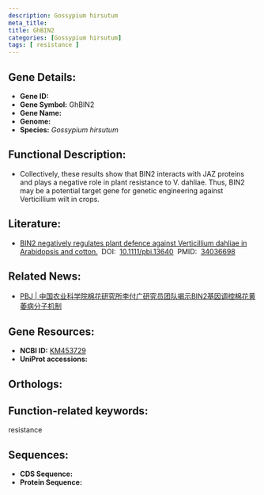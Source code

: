 ```yaml
---
description: Gossypium hirsutum
meta_title:
title: GhBIN2
categories: [Gossypium hirsutum]
tags: [ resistance ]
---
```


## Gene Details:
- **Gene ID:**	[]()
- **Gene Symbol:** GhBIN2
- **Gene Name:** 
- **Genome:** []()
- **Species:** *Gossypium hirsutum*

## Functional Description:
   - Collectively, these results show that BIN2 interacts with JAZ proteins and plays a negative role in plant resistance to V. dahliae.  Thus, BIN2 may be a potential target gene for genetic engineering against Verticillium wilt in crops.

## Literature:
   - [BIN2 negatively regulates plant defence against Verticillium dahliae in Arabidopsis and cotton.]( https://onlinelibrary.wiley.com/doi/10.1111/pbi.13640)&nbsp;&nbsp;DOI:&nbsp;&nbsp;[10.1111/pbi.13640](https://onlinelibrary.wiley.com/doi/10.1111/pbi.13640)&nbsp;&nbsp;PMID:&nbsp;&nbsp;[34036698](https://pubmed.ncbi.nlm.nih.gov/34036698/)

## Related News:
   - [PBJ | 中国农业科学院棉花研究所李付广研究员团队揭示BIN2基因调控棉花黄萎病分子机制](https://mp.weixin.qq.com/s?__biz=Mzg3MDEwNDEyMg==&mid=2247512299&idx=1&sn=e1b7cdb913b0092e95813b5847ba6176&chksm=ce901dbef9e794a8b9b090ad683361c9d1fb65ce19303ba691d3c2affa3af9035408a73f3e2f&scene=27#wechat_redirect)

## Gene Resources:
- **NCBI ID:** [KM453729](https://www.ncbi.nlm.nih.gov/gene/?term=KM453729)
- **UniProt accessions:** [](https://www.uniprot.org/uniprotkb//entry)

## Orthologs:


## Function-related keywords:
resistance

## Sequences:
- **CDS Sequence:**
- **Protein Sequence:**

